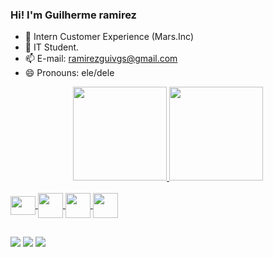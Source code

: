 ### Hi! I'm Guilherme ramirez

- 🔭 Intern Customer Experience (Mars.Inc)
- 🌱 IT Student.
- 📫 E-mail: ramirezguivgs@gmail.com
- 😄 Pronouns: ele/dele

<div align="center">
  <a href="https://github.com/ramireezgui">
  <img height="150em" src="https://github-readme-stats.vercel.app/api?username=ramireezgui&theme=gotham">
  <img height="150em" src="https://github-readme-stats.vercel.app/api/top-langs/?username=ramireezgui&layout=compact&theme=gotham"/>
</div>  
<div style="display: inline_block"><br>
  <img align="center" height="30" width="40" img src="https://cdn.jsdelivr.net/gh/devicons/devicon/icons/python/python-original.svg" />
  <img align="center" height"30" width="40" img src="https://cdn.jsdelivr.net/gh/devicons/devicon/icons/html5/html5-original-wordmark.svg" />
  <img align="center" height"30" width="40" img src="https://cdn.jsdelivr.net/gh/devicons/devicon/icons/css3/css3-original-wordmark.svg" />
  <img align="center" height"30" width="40" img src="https://cdn.jsdelivr.net/gh/devicons/devicon/icons/javascript/javascript-original.svg" />
          
          
          
          
</div>
  
  ##
  
<div> 
  <a href="https://instagram.com/ramireezgui" target="_blank"><img src="https://img.shields.io/badge/-Instagram-%23E4405F?style=for-the-badge&logo=instagram&logoColor=white" target="_blank"></a>
  <a href = "mailto:ramirezguivgs@gmail.com"><img src="https://img.shields.io/badge/-Gmail-%23333?style=for-the-badge&logo=gmail&logoColor=white" target="_blank"></a>
  <a href="https://www.linkedin.com/in/victor-ramirez-890217226" target="_blank"><img src="https://img.shields.io/badge/-LinkedIn-%230077B5?style=for-the-badge&logo=linkedin&logoColor=white" target="_blank"></a> 
 
</div>
